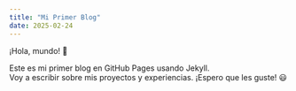 ```yaml
---
title: "Mi Primer Blog"
date: 2025-02-24
---
```

¡Hola, mundo! 🎉  

Este es mi primer blog en GitHub Pages usando Jekyll.  
Voy a escribir sobre mis proyectos y experiencias. ¡Espero que les guste! 😃
